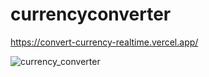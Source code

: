 # currencyconverter

https://convert-currency-realtime.vercel.app/

![currency_converter](https://github.com/late-fall/currencyconverter/assets/31011392/132c1a61-2311-4094-970c-7a5655b6926b)

